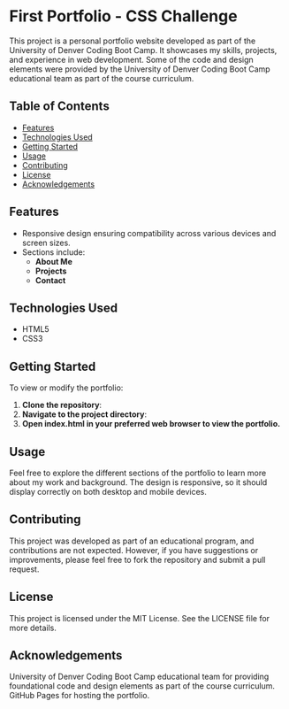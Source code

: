# First Portfolio - CSS Challenge

This project is a personal portfolio website developed as part of the University of Denver Coding Boot Camp. It showcases my skills, projects, and experience in web development. Some of the code and design elements were provided by the University of Denver Coding Boot Camp educational team as part of the course curriculum.

## Table of Contents

- [Features](#features)
- [Technologies Used](#technologies-used)
- [Getting Started](#getting-started)
- [Usage](#usage)
- [Contributing](#contributing)
- [License](#license)
- [Acknowledgements](#acknowledgements)

## Features

- Responsive design ensuring compatibility across various devices and screen sizes.
- Sections include:
  - **About Me**
  - **Projects**
  - **Contact**

## Technologies Used

- HTML5
- CSS3

## Getting Started

To view or modify the portfolio:

1. **Clone the repository**:
2. **Navigate to the project directory**:
3. **Open index.html in your preferred web browser to view the portfolio.**

## Usage
Feel free to explore the different sections of the portfolio to learn more about my work and background. The design is responsive, so it should display correctly on both desktop and mobile devices.​

## Contributing
This project was developed as part of an educational program, and contributions are not expected. However, if you have suggestions or improvements, please feel free to fork the repository and submit a pull request.​


## License
This project is licensed under the MIT License. See the LICENSE file for more details.​

## Acknowledgements
University of Denver Coding Boot Camp educational team for providing foundational code and design elements as part of the course curriculum.​
GitHub Pages for hosting the portfolio.
